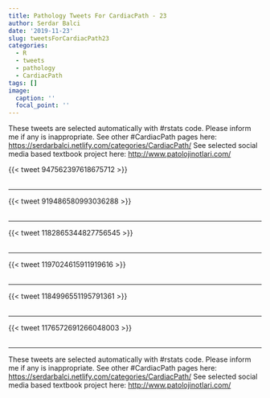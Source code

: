 ```yaml
---
title: Pathology Tweets For CardiacPath - 23
author: Serdar Balci
date: '2019-11-23'
slug: tweetsForCardiacPath23
categories:
  - R
  - tweets
  - pathology
  - CardiacPath
tags: []
image:
  caption: ''
  focal_point: ''
---
```



These tweets are selected automatically with #rstats code. Please inform me if any is inappropriate.
See other #CardiacPath pages here: https://serdarbalci.netlify.com/categories/CardiacPath/ 
See selected social media based textbook project here: http://www.patolojinotlari.com/

{{< tweet 947562397618675712 >}}
<br>
<br>
<hr>
{{< tweet 919486580993036288 >}}
<br>
<br>
<hr>
{{< tweet 1182865344827756545 >}}
<br>
<br>
<hr>
{{< tweet 1197024615911919616 >}}
<br>
<br>
<hr>
{{< tweet 1184996551195791361 >}}
<br>
<br>
<hr>
{{< tweet 1176572691266048003 >}}
<br>
<br>
<hr>


These tweets are selected automatically with #rstats code. Please inform me if any is inappropriate.
See other #CardiacPath pages here: https://serdarbalci.netlify.com/categories/CardiacPath/ 
See selected social media based textbook project here: http://www.patolojinotlari.com/
